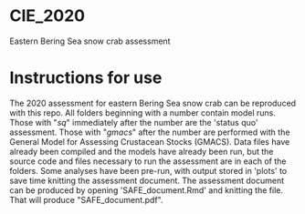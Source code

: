 # CIE_2020
Eastern Bering Sea snow crab assessment

# Instructions for use
The 2020 assessment for eastern Bering Sea snow crab can be reproduced with this repo. All folders beginning with a number contain model runs. Those with "_sq_" immediately after the number are the 'status quo' assessment. Those with "_gmacs_" after the number are performed with the General Model for Assessing Crustacean Stocks (GMACS). Data files have already been compiled and the models have already been run, but the source code and files necessary to run the assessment are in each of the folders. Some analyses have been pre-run, with output stored in 'plots' to save time knitting the assessment document. The assessment document can be produced by opening 'SAFE_document.Rmd' and knitting the file. That will produce "SAFE_document.pdf".

